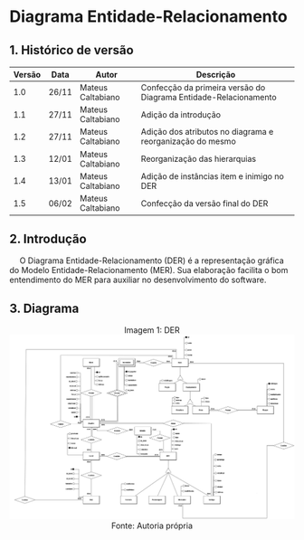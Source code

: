 # Diagrama Entidade-Relacionamento

## 1. Histórico de versão

| Versão | Data  | Autor             | Descrição                                                        |
| ------ | ----- | ----------------- | ---------------------------------------------------------------- |
| 1.0    | 26/11 | Mateus Caltabiano | Confecção da primeira versão do Diagrama Entidade-Relacionamento |
| 1.1    | 27/11 | Mateus Caltabiano | Adição da introdução                                             |
| 1.2    | 27/11 | Mateus Caltabiano | Adição dos atributos no diagrama e reorganização do mesmo        |
| 1.3    | 12/01 | Mateus Caltabiano | Reorganização das hierarquias                                    |
| 1.4    | 13/01 | Mateus Caltabiano | Adição de instâncias item e inimigo no DER                       |
| 1.5    | 06/02 | Mateus Caltabiano | Confecção da versão final do DER                                 |

## 2. Introdução

<p>
    &emsp; O Diagrama Entidade-Relacionamento (DER) é a representação gráfica do Modelo Entidade-Relacionamento (MER). Sua elaboração facilita o bom entendimento do MER para auxiliar no desenvolvimento do software.  
</p>

## 3. Diagrama

<div style="text-align: center">
Imagem 1: DER
</div>

<img src="https://github.com/SBD1/2022.2-grupo-God-of-War/blob/main/img/DER_V8.png?raw=true">

<div style="text-align: center">
Fonte: Autoria própria
</div>
